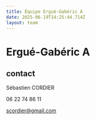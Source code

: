 ```yaml
---
title: Équipe Ergué-Gabéric A
date: 2025-06-19T14:25:44.714Z
layout: team
---
```


# Ergué-Gabéric A



## contact 

Sébastien CORDIER

06 22 74 86 11

scordier@gmail.com

